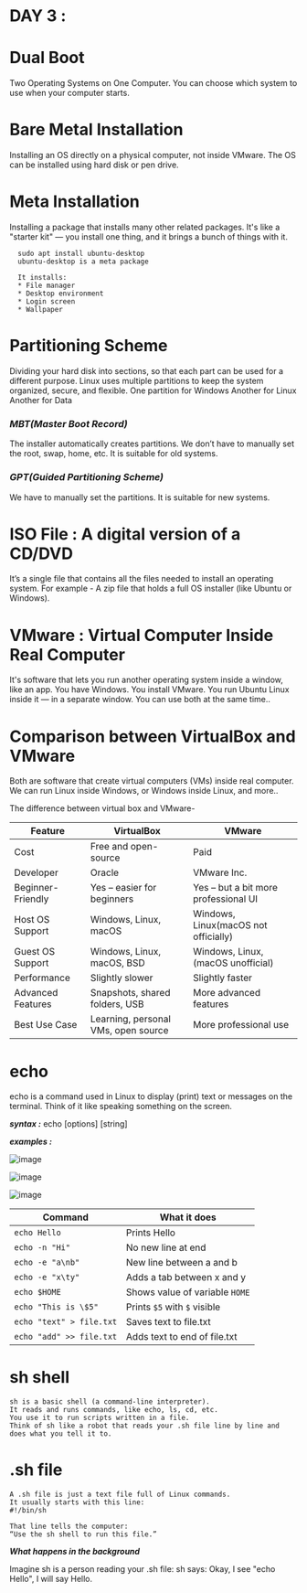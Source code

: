 # DAY 3 :
  # Dual Boot
  Two Operating Systems on One Computer. You can choose which system to use when your computer starts.
  
  # Bare Metal Installation
  Installing an OS directly on a physical computer, not inside VMware. The OS can be installed using hard disk or pen drive.
  
  # Meta Installation
  Installing a package that installs many other related packages. It's like a "starter kit" — you install one thing, and it brings a bunch of things with it.

      sudo apt install ubuntu-desktop
      ubuntu-desktop is a meta package

      It installs:
      * File manager
      * Desktop environment
      * Login screen
      * Wallpaper
  
  # Partitioning Scheme
  Dividing your hard disk into sections, so that each part can be used for a different purpose. Linux uses multiple partitions to keep the system organized, secure, and flexible.
      One partition for Windows
      Another for Linux
      Another for Data

  ### **_MBT(Master Boot Record)_**
  The installer automatically creates partitions. We don’t have to manually set the root, swap, home, etc. It is suitable for old systems.
  
  ### **_GPT(Guided Partitioning Scheme)_**
  We have to manually set the partitions. It is suitable for new systems.

  # ISO File : A digital version of a CD/DVD
  It’s a single file that contains all the files needed to install an operating system. For example - A zip file that holds a full OS installer (like Ubuntu or Windows).
  
  # VMware :  Virtual Computer Inside Real Computer
  It's software that lets you run another operating system inside a window, like an app.
      You have Windows.
      You install VMware.
      You run Ubuntu Linux inside it — in a separate window.
      You can use both at the same time..
      
  # Comparison between VirtualBox and VMware
  Both are software that create virtual computers (VMs) inside real computer. We can run Linux inside Windows, or Windows inside Linux, and more..

  The difference between virtual box and VMware-
  
  | Feature | VirtualBox | VMware |                              
  | ------------------| ------------------ | ----------- |    
  | Cost              | Free and open-source | Paid |                                
  | Developer         | Oracle | VMware Inc. |                        
  | Beginner-Friendly | Yes – easier for beginners | Yes – but a bit more professional UI |
  | Host OS Support   | Windows, Linux, macOS | Windows, Linux(macOS not officially) |
  | Guest OS Support  | Windows, Linux, macOS, BSD | Windows, Linux, (macOS unofficial) |  
  | Performance       | Slightly slower | Slightly faster |                     
  | Advanced Features | Snapshots, shared folders, USB | More advanced features |              
  | Best Use Case     | Learning, personal VMs, open source | More professional use |

  # echo
  echo is a command used in Linux to display (print) text or messages on the terminal. Think of it like speaking something on the screen.

  **_syntax :_** echo [options] [string]
  
  **_examples :_** 

  ![image](https://github.com/user-attachments/assets/b4a22efb-6a4d-4554-9751-3f0ce0987abc)

  ![image](https://github.com/user-attachments/assets/f0ed4a51-df6d-4dcf-b920-5154f6254b3e)
  
  ![image](https://github.com/user-attachments/assets/72898c0e-3e10-4aa5-850b-e07fbb2d6cb0)


| Command                  | What it does                   |
| ------------------------ | ------------------------------ |
| `echo Hello`             | Prints Hello                   |
| `echo -n "Hi"`           | No new line at end             |
| `echo -e "a\nb"`         | New line between a and b       |
| `echo -e "x\ty"`         | Adds a tab between x and y     |
| `echo $HOME`             | Shows value of variable `HOME` |
| `echo "This is \$5"`     | Prints `$5` with `$` visible   |
| `echo "text" > file.txt` | Saves text to file.txt         |
| `echo "add" >> file.txt` | Adds text to end of file.txt   |

# sh shell
    sh is a basic shell (a command-line interpreter).
    It reads and runs commands, like echo, ls, cd, etc.
    You use it to run scripts written in a file.
    Think of sh like a robot that reads your .sh file line by line and does what you tell it to.

# .sh file
    A .sh file is just a text file full of Linux commands.
    It usually starts with this line:
    #!/bin/sh
  
    That line tells the computer:
    “Use the sh shell to run this file.”

**_What happens in the background_**

  Imagine sh is a person reading your .sh file:
  sh says: Okay, I see "echo Hello", I will say Hello.


  
      

  

    

  

 
    
     


